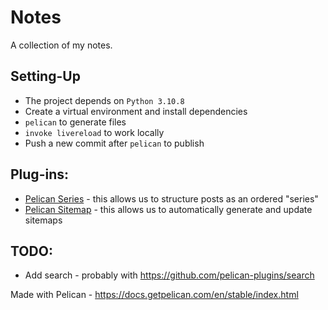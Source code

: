 # Notes
A collection of my notes.


## Setting-Up
* The project depends on `Python 3.10.8`
* Create a virtual environment and install dependencies
* `pelican` to generate files
* `invoke livereload` to work locally
* Push a new commit after `pelican` to publish


## Plug-ins:
- [Pelican Series](https://github.com/pelican-plugins/series) - this allows us
to structure posts as an ordered "series"
- [Pelican Sitemap](https://github.com/pelican-plugins/sitemap) - this allows us
to automatically generate and update sitemaps


## TODO:
- Add search - probably with https://github.com/pelican-plugins/search

Made with Pelican - https://docs.getpelican.com/en/stable/index.html
